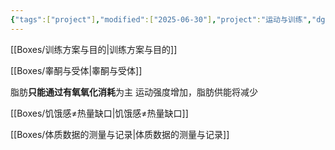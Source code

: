 ```yaml
---
{"tags":["project"],"modified":["2025-06-30"],"project":"运动与训练","dg-publish":true,"permalink":"/Boxes/运动与训练/","dgPassFrontmatter":true}
---
```


[[Boxes/训练方案与目的\|训练方案与目的]]

[[Boxes/睾酮与受体\|睾酮与受体]]

脂肪**只能通过有氧氧化消耗**为主
运动强度增加，脂肪供能将减少

[[Boxes/饥饿感≠热量缺口\|饥饿感≠热量缺口]]

[[Boxes/体质数据的测量与记录\|体质数据的测量与记录]]
